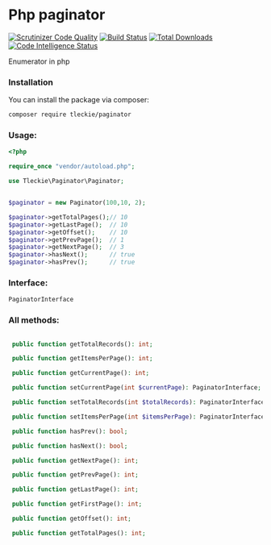 # Php paginator

[![Scrutinizer Code Quality](https://scrutinizer-ci.com/g/teodoroleckie/paginator/badges/quality-score.png?b=main)](https://scrutinizer-ci.com/g/teodoroleckie/paginator/?branch=main)
[![Build Status](https://scrutinizer-ci.com/g/teodoroleckie/paginator/badges/build.png?b=main)](https://scrutinizer-ci.com/g/teodoroleckie/paginator/build-status/main)
[![Total Downloads](https://img.shields.io/packagist/dt/tleckie/paginator.svg?style=flat-square)](https://packagist.org/packages/tleckie/paginator)
[![Code Intelligence Status](https://scrutinizer-ci.com/g/teodoroleckie/paginator/badges/code-intelligence.svg?b=main)](https://scrutinizer-ci.com/code-intelligence)

Enumerator in php

### Installation

You can install the package via composer:

```bash
composer require tleckie/paginator
```

### Usage:


```php
<?php

require_once "vendor/autoload.php";

use Tleckie\Paginator\Paginator;


$paginator = new Paginator(100,10, 2);

$paginator->getTotalPages();// 10
$paginator->getLastPage();  // 10
$paginator->getOffset();    // 10
$paginator->getPrevPage();  // 1
$paginator->getNextPage();  // 3
$paginator->hasNext();      // true
$paginator->hasPrev();      // true

```

### Interface:


```php
PaginatorInterface
```


### All methods:
```php

 public function getTotalRecords(): int;

 public function getItemsPerPage(): int;

 public function getCurrentPage(): int;

 public function setCurrentPage(int $currentPage): PaginatorInterface;

 public function setTotalRecords(int $totalRecords): PaginatorInterface;

 public function setItemsPerPage(int $itemsPerPage): PaginatorInterface;

 public function hasPrev(): bool;

 public function hasNext(): bool;

 public function getNextPage(): int;

 public function getPrevPage(): int;

 public function getLastPage(): int;

 public function getFirstPage(): int;

 public function getOffset(): int;

 public function getTotalPages(): int;
```